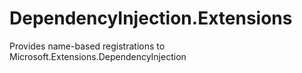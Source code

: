 # DependencyInjection.Extensions
Provides name-based registrations to Microsoft.Extensions.DependencyInjection

